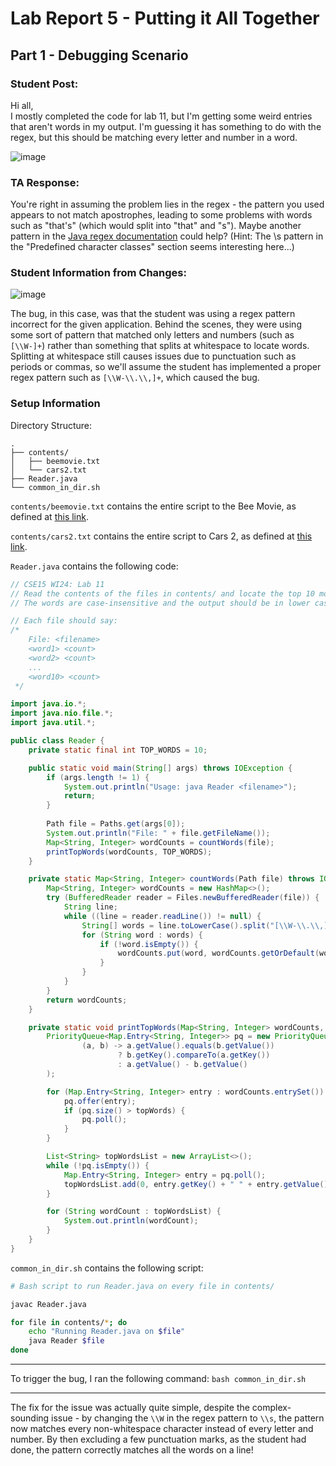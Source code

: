 # Lab Report 5 - Putting it All Together

## Part 1 - Debugging Scenario

### Student Post:
Hi all,
<br>
I mostly completed the code for lab 11, but I'm getting some weird entries that aren't words in my output. I'm guessing it has something to do with the regex, but this should be matching every letter and number in a word.

![image](https://github.com/Minater247/cse-15l-lab-reports/assets/45747191/bd9e29cf-544e-49d4-bba7-6dc53429d97e)

### TA Response:
You're right in assuming the problem lies in the regex - the pattern you used appears to not match apostrophes, leading to some problems with words such as "that's" (which would split into "that" and "s"). Maybe another pattern in the [Java regex documentation](https://docs.oracle.com/javase/7/docs/api/java/util/regex/Pattern.html) could help? (Hint: The \s pattern in the "Predefined character classes" section seems interesting here...)

### Student Information from Changes:
![image](https://github.com/Minater247/cse-15l-lab-reports/assets/45747191/86a4c37c-cf89-4dc5-bf88-14549d27fc6f)

The bug, in this case, was that the student was using a regex pattern incorrect for the given application. Behind the scenes, they were using some sort of pattern that matched only letters and numbers (such as `[\\W-]+`) rather than something that splits at whitespace to locate words. Splitting at whitespace still causes issues due to punctuation such as periods or commas, so we'll assume the student has implemented a proper regex pattern such as `[\\W-\\.\\,]+`, which caused the bug.

### Setup Information

Directory Structure:
```tree
.
├── contents/
│   ├── beemovie.txt
│   └── cars2.txt
├── Reader.java
└── common_in_dir.sh
```

`contents/beemovie.txt` contains the entire script to the Bee Movie, as defined at [this link](https://gist.githubusercontent.com/MattIPv4/045239bc27b16b2bcf7a3a9a4648c08a/raw/2411e31293a35f3e565f61e7490a806d4720ea7e/bee%2520movie%2520script).

`contents/cars2.txt` contains the entire script to Cars 2, as defined at [this link](https://s3-us-west-2.amazonaws.com/script-pdf/cars-2-script-pdf.pdf).

`Reader.java` contains the following code:
```java
// CSE15 WI24: Lab 11
// Read the contents of the files in contents/ and locate the top 10 most frequent words in the files.
// The words are case-insensitive and the output should be in lower case.

// Each file should say:
/*
    File: <filename>
    <word1> <count>
    <word2> <count>
    ...
    <word10> <count>
 */

import java.io.*;
import java.nio.file.*;
import java.util.*;

public class Reader {
    private static final int TOP_WORDS = 10;

    public static void main(String[] args) throws IOException {
        if (args.length != 1) {
            System.out.println("Usage: java Reader <filename>");
            return;
        }
    
        Path file = Paths.get(args[0]);
        System.out.println("File: " + file.getFileName());
        Map<String, Integer> wordCounts = countWords(file);
        printTopWords(wordCounts, TOP_WORDS);
    }

    private static Map<String, Integer> countWords(Path file) throws IOException {
        Map<String, Integer> wordCounts = new HashMap<>();
        try (BufferedReader reader = Files.newBufferedReader(file)) {
            String line;
            while ((line = reader.readLine()) != null) {
                String[] words = line.toLowerCase().split("[\\W-\\.\\,]+");
                for (String word : words) {
                    if (!word.isEmpty()) {
                        wordCounts.put(word, wordCounts.getOrDefault(word, 0) + 1);
                    }
                }
            }
        }
        return wordCounts;
    }

    private static void printTopWords(Map<String, Integer> wordCounts, int topWords) {
        PriorityQueue<Map.Entry<String, Integer>> pq = new PriorityQueue<>(
                (a, b) -> a.getValue().equals(b.getValue())
                        ? b.getKey().compareTo(a.getKey())
                        : a.getValue() - b.getValue()
        );

        for (Map.Entry<String, Integer> entry : wordCounts.entrySet()) {
            pq.offer(entry);
            if (pq.size() > topWords) {
                pq.poll();
            }
        }

        List<String> topWordsList = new ArrayList<>();
        while (!pq.isEmpty()) {
            Map.Entry<String, Integer> entry = pq.poll();
            topWordsList.add(0, entry.getKey() + " " + entry.getValue());
        }

        for (String wordCount : topWordsList) {
            System.out.println(wordCount);
        }
    }
}
```

`common_in_dir.sh` contains the following script:
```bash
# Bash script to run Reader.java on every file in contents/

javac Reader.java

for file in contents/*; do
    echo "Running Reader.java on $file"
    java Reader $file
done
```

<hr>

To trigger the bug, I ran the following command:
`bash common_in_dir.sh`

<hr>

The fix for the issue was actually quite simple, despite the complex-sounding issue - by changing the `\\W` in the regex pattern to `\\s`, the pattern now matches every non-whitespace character instead of every letter and number. By then excluding a few punctuation marks, as the student had done, the pattern correctly matches all the words on a line!
